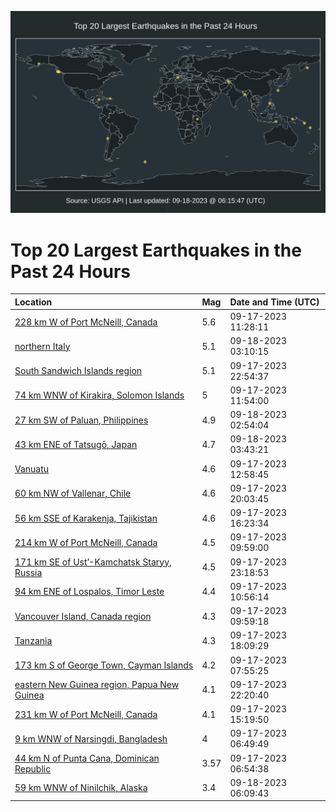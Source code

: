 ![Map](./map.png)

# Top 20 Largest Earthquakes in the Past 24 Hours

| Location | Mag | Date and Time (UTC) |
|:---|:---|:---|
| [228 km W of Port McNeill, Canada](https://earthquake.usgs.gov/earthquakes/eventpage/us7000kwaz) | 5.6 | 09-17-2023 11:28:11 |
| [northern Italy](https://earthquake.usgs.gov/earthquakes/eventpage/us7000kwdw) | 5.1 | 09-18-2023 03:10:15 |
| [South Sandwich Islands region](https://earthquake.usgs.gov/earthquakes/eventpage/us7000kwd8) | 5.1 | 09-17-2023 22:54:37 |
| [74 km WNW of Kirakira, Solomon Islands](https://earthquake.usgs.gov/earthquakes/eventpage/us7000kwb2) | 5 | 09-17-2023 11:54:00 |
| [27 km SW of Paluan, Philippines](https://earthquake.usgs.gov/earthquakes/eventpage/us7000kwdu) | 4.9 | 09-18-2023 02:54:04 |
| [43 km ENE of Tatsugō, Japan](https://earthquake.usgs.gov/earthquakes/eventpage/us7000kwe2) | 4.7 | 09-18-2023 03:43:21 |
| [Vanuatu](https://earthquake.usgs.gov/earthquakes/eventpage/us7000kwb6) | 4.6 | 09-17-2023 12:58:45 |
| [60 km NW of Vallenar, Chile](https://earthquake.usgs.gov/earthquakes/eventpage/us7000kwcl) | 4.6 | 09-17-2023 20:03:45 |
| [56 km SSE of Karakenja, Tajikistan](https://earthquake.usgs.gov/earthquakes/eventpage/us7000kwbr) | 4.6 | 09-17-2023 16:23:34 |
| [214 km W of Port McNeill, Canada](https://earthquake.usgs.gov/earthquakes/eventpage/us7000kwak) | 4.5 | 09-17-2023 09:59:00 |
| [171 km SE of Ust’-Kamchatsk Staryy, Russia](https://earthquake.usgs.gov/earthquakes/eventpage/us7000kwdc) | 4.5 | 09-17-2023 23:18:53 |
| [94 km ENE of Lospalos, Timor Leste](https://earthquake.usgs.gov/earthquakes/eventpage/us7000kwar) | 4.4 | 09-17-2023 10:56:14 |
| [Vancouver Island, Canada region](https://earthquake.usgs.gov/earthquakes/eventpage/at00s14jqu) | 4.3 | 09-17-2023 09:59:18 |
| [Tanzania](https://earthquake.usgs.gov/earthquakes/eventpage/us7000kwca) | 4.3 | 09-17-2023 18:09:29 |
| [173 km S of George Town, Cayman Islands](https://earthquake.usgs.gov/earthquakes/eventpage/us7000kwag) | 4.2 | 09-17-2023 07:55:25 |
| [eastern New Guinea region, Papua New Guinea](https://earthquake.usgs.gov/earthquakes/eventpage/us7000kwd3) | 4.1 | 09-17-2023 22:20:40 |
| [231 km W of Port McNeill, Canada](https://earthquake.usgs.gov/earthquakes/eventpage/us7000kwbk) | 4.1 | 09-17-2023 15:19:50 |
| [9 km WNW of Narsingdi, Bangladesh](https://earthquake.usgs.gov/earthquakes/eventpage/us7000kwaj) | 4 | 09-17-2023 06:49:49 |
| [44 km N of Punta Cana, Dominican Republic](https://earthquake.usgs.gov/earthquakes/eventpage/pr2023260001) | 3.57 | 09-17-2023 06:54:38 |
| [59 km WNW of Ninilchik, Alaska](https://earthquake.usgs.gov/earthquakes/eventpage/ak023bzqw7a7) | 3.4 | 09-18-2023 06:09:43 |
